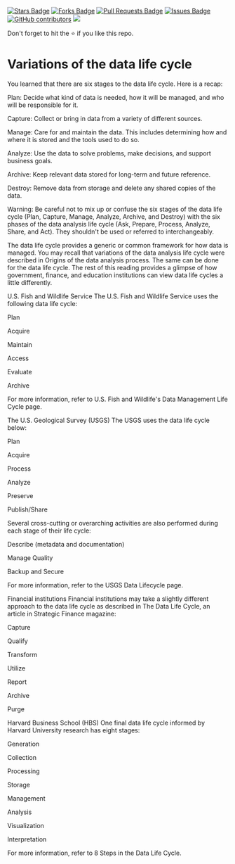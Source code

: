 <a href="https://github.com/drshahizan/data-analytics/stargazers"><img src="https://img.shields.io/github/stars/drshahizan/data-analytics" alt="Stars Badge"/></a>
<a href="https://github.com/drshahizan/data-analytics/network/members"><img src="https://img.shields.io/github/forks/drshahizan/data-analytics" alt="Forks Badge"/></a>
<a href="https://github.com/drshahizan/data-analytics/pulls"><img src="https://img.shields.io/github/issues-pr/drshahizan/data-analytics" alt="Pull Requests Badge"/></a>
<a href="https://github.com/drshahizan/data-analytics/issues"><img src="https://img.shields.io/github/issues/drshahizan/data-analytics" alt="Issues Badge"/></a>
<a href="https://github.com/drshahizan/data-analytics/graphs/contributors"><img alt="GitHub contributors" src="https://img.shields.io/github/contributors/drshahizan/data-analytics?color=2b9348"></a>
![](https://visitor-badge.glitch.me/badge?page_id=drshahizan/data-analytics)

Don't forget to hit the :star: if you like this repo.

# Variations of the data life cycle
You learned that there are six stages to the data life cycle. Here is a recap:

Plan: Decide what kind of data is needed, how it will be managed, and who will be responsible for it.

Capture: Collect or bring in data from a variety of different sources.

Manage: Care for and maintain the data. This includes determining how and where it is stored and the tools used to do so.

Analyze: Use the data to solve problems, make decisions, and support business goals.

Archive: Keep relevant data stored for long-term and future reference.

Destroy: Remove data from storage and delete any shared copies of the data.

Warning: Be careful not to mix up or confuse the six stages of the data life cycle (Plan, Capture, Manage, Analyze, Archive, and Destroy) with the six phases of the data analysis life cycle (Ask, Prepare, Process, Analyze, Share, and Act). They shouldn't be used or referred to interchangeably.

The data life cycle provides a generic or common framework for how data is managed. You may recall that variations of the data analysis life cycle were described in Origins of the data analysis process. The same can be done for the data life cycle. The rest of this reading provides a glimpse of how government, finance, and education institutions can view data life cycles a little differently.

U.S. Fish and Wildlife Service
The U.S. Fish and Wildlife Service uses the following data life cycle:

Plan

Acquire

Maintain

Access 

Evaluate

Archive

For more information, refer to U.S. Fish and Wildlife's Data Management Life Cycle page.

The U.S. Geological Survey (USGS)
The USGS uses the data life cycle below:

Plan

Acquire

Process

Analyze

Preserve

Publish/Share

Several cross-cutting or overarching activities are also performed during each stage of their life cycle:

Describe (metadata and documentation)

Manage Quality

Backup and Secure

For more information, refer to the USGS Data Lifecycle page.

Financial institutions
Financial institutions may take a slightly different approach to the data life cycle as described in The Data Life Cycle, an article in Strategic Finance magazine:

Capture

Qualify

Transform

Utilize

Report

Archive

Purge

Harvard Business School (HBS)
One final data life cycle informed by Harvard University research has eight stages:

Generation

Collection

Processing

Storage 

Management

Analysis

Visualization

Interpretation

For more information, refer to 8 Steps in the Data Life Cycle. 

